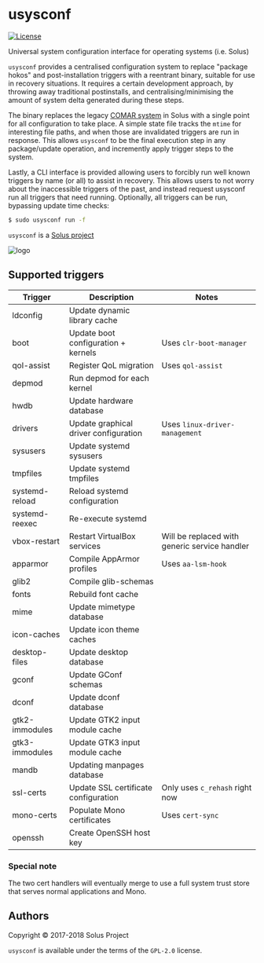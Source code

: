 # usysconf

[![License](https://img.shields.io/badge/License-GPL%202.0-blue.svg)](https://opensource.org/licenses/GPL-2.0)

Universal system configuration interface for operating systems (i.e. Solus)

`usysconf` provides a centralised configuration system to replace "package hokos" and post-installation triggers with a reentrant binary, suitable for use in recovery situations. It requires a certain development approach, by throwing away traditional postinstalls, and centralising/minimising the amount of system delta generated during these steps.

The binary replaces the legacy [COMAR system](https://solus-project.com/2017/11/12/this-week-in-solus-install-48/) in Solus with a single point for all configuration to take place. A simple state file tracks the `mtime` for interesting file paths, and when those are invalidated triggers are run in response. This allows `usysconf` to be the final execution step in any package/update operation, and incremently apply trigger steps to the system.

Lastly, a CLI interface is provided allowing users to forcibly run well known triggers by name (or all) to assist in recovery. This allows users to not worry about the inaccessible triggers of the past, and instead request usysconf run all triggers that need running. Optionally, all triggers can be run, bypassing update time checks:

```bash
$ sudo usysconf run -f
```

`usysconf` is a [Solus project](https://solus-project.com/)

![logo](https://build.solus-project.com/logo.png)

## Supported triggers

| Trigger        | Description                             | Notes                                         |
|----------------|-----------------------------------------|-----------------------------------------------|
| ldconfig       | Update dynamic library cache            |                                               |
| boot           | Update boot configuration + kernels     | Uses `clr-boot-manager`                       |
| qol-assist     | Register QoL migration                  | Uses `qol-assist`                             |
| depmod         | Run depmod for each kernel              |                                               |
| hwdb           | Update hardware database                |                                               |
| drivers        | Update graphical driver configuration   | Uses `linux-driver-management`                |
| sysusers       | Update systemd sysusers                 |                                               |
| tmpfiles       | Update systemd tmpfiles                 |                                               |
| systemd-reload | Reload systemd configuration            |                                               |
| systemd-reexec | Re-execute systemd                      |                                               |
| vbox-restart   | Restart VirtualBox services             | Will be replaced with generic service handler |
| apparmor       | Compile AppArmor profiles               | Uses `aa-lsm-hook`                            |
| glib2          | Compile glib-schemas                    |                                               |
| fonts          | Rebuild font cache                      |                                               |
| mime           | Update mimetype database                |                                               |
| icon-caches    | Update icon theme caches                |                                               |
| desktop-files  | Update desktop database                 |                                               |
| gconf          | Update GConf schemas                    |                                               |
| dconf          | Update dconf database                   |                                               |
| gtk2-immodules | Update GTK2 input module cache          |                                               |
| gtk3-immodules | Update GTK3 input module cache          |                                               |
| mandb          | Updating manpages database              |                                               |
| ssl-certs      | Update SSL certificate configuration    | Only uses `c_rehash` right now                |
| mono-certs     | Populate Mono certificates              | Uses `cert-sync`                              |
| openssh        | Create OpenSSH host key                 |                                               |

### Special note

The two cert handlers will eventually merge to use a full system trust store that serves normal applications and Mono.


## Authors

Copyright © 2017-2018 Solus Project

`usysconf` is available under the terms of the `GPL-2.0` license.
